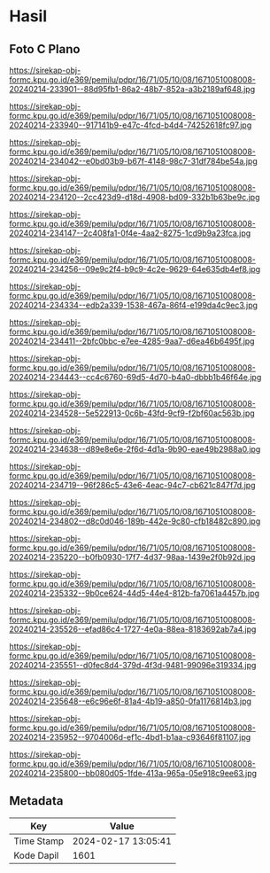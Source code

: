 # Hasil

## Foto C Plano

https://sirekap-obj-formc.kpu.go.id/e369/pemilu/pdpr/16/71/05/10/08/1671051008008-20240214-233901--88d95fb1-86a2-48b7-852a-a3b2189af648.jpg

https://sirekap-obj-formc.kpu.go.id/e369/pemilu/pdpr/16/71/05/10/08/1671051008008-20240214-233940--917141b9-e47c-4fcd-b4d4-74252618fc97.jpg

https://sirekap-obj-formc.kpu.go.id/e369/pemilu/pdpr/16/71/05/10/08/1671051008008-20240214-234042--e0bd03b9-b67f-4148-98c7-31df784be54a.jpg

https://sirekap-obj-formc.kpu.go.id/e369/pemilu/pdpr/16/71/05/10/08/1671051008008-20240214-234120--2cc423d9-d18d-4908-bd09-332b1b63be9c.jpg

https://sirekap-obj-formc.kpu.go.id/e369/pemilu/pdpr/16/71/05/10/08/1671051008008-20240214-234147--2c408fa1-0f4e-4aa2-8275-1cd9b9a23fca.jpg

https://sirekap-obj-formc.kpu.go.id/e369/pemilu/pdpr/16/71/05/10/08/1671051008008-20240214-234256--09e9c2f4-b9c9-4c2e-9629-64e635db4ef8.jpg

https://sirekap-obj-formc.kpu.go.id/e369/pemilu/pdpr/16/71/05/10/08/1671051008008-20240214-234334--edb2a339-1538-467a-86f4-e199da4c9ec3.jpg

https://sirekap-obj-formc.kpu.go.id/e369/pemilu/pdpr/16/71/05/10/08/1671051008008-20240214-234411--2bfc0bbc-e7ee-4285-9aa7-d6ea46b6495f.jpg

https://sirekap-obj-formc.kpu.go.id/e369/pemilu/pdpr/16/71/05/10/08/1671051008008-20240214-234443--cc4c6760-69d5-4d70-b4a0-dbbb1b46f64e.jpg

https://sirekap-obj-formc.kpu.go.id/e369/pemilu/pdpr/16/71/05/10/08/1671051008008-20240214-234528--5e522913-0c6b-43fd-9cf9-f2bf60ac563b.jpg

https://sirekap-obj-formc.kpu.go.id/e369/pemilu/pdpr/16/71/05/10/08/1671051008008-20240214-234638--d89e8e6e-2f6d-4d1a-9b90-eae49b2988a0.jpg

https://sirekap-obj-formc.kpu.go.id/e369/pemilu/pdpr/16/71/05/10/08/1671051008008-20240214-234719--96f286c5-43e6-4eac-94c7-cb621c847f7d.jpg

https://sirekap-obj-formc.kpu.go.id/e369/pemilu/pdpr/16/71/05/10/08/1671051008008-20240214-234802--d8c0d046-189b-442e-9c80-cfb18482c890.jpg

https://sirekap-obj-formc.kpu.go.id/e369/pemilu/pdpr/16/71/05/10/08/1671051008008-20240214-235220--b0fb0930-17f7-4d37-98aa-1439e2f0b92d.jpg

https://sirekap-obj-formc.kpu.go.id/e369/pemilu/pdpr/16/71/05/10/08/1671051008008-20240214-235332--9b0ce624-44d5-44e4-812b-fa7061a4457b.jpg

https://sirekap-obj-formc.kpu.go.id/e369/pemilu/pdpr/16/71/05/10/08/1671051008008-20240214-235526--efad86c4-1727-4e0a-88ea-8183692ab7a4.jpg

https://sirekap-obj-formc.kpu.go.id/e369/pemilu/pdpr/16/71/05/10/08/1671051008008-20240214-235551--d0fec8d4-379d-4f3d-9481-99096e319334.jpg

https://sirekap-obj-formc.kpu.go.id/e369/pemilu/pdpr/16/71/05/10/08/1671051008008-20240214-235648--e6c96e6f-81a4-4b19-a850-0fa1176814b3.jpg

https://sirekap-obj-formc.kpu.go.id/e369/pemilu/pdpr/16/71/05/10/08/1671051008008-20240214-235952--9704006d-ef1c-4bd1-b1aa-c93646f81107.jpg

https://sirekap-obj-formc.kpu.go.id/e369/pemilu/pdpr/16/71/05/10/08/1671051008008-20240214-235800--bb080d05-1fde-413a-965a-05e918c9ee63.jpg


## Metadata

| Key        | Value               |
| ---------- | ------------------- |
| Time Stamp | 2024-02-17 13:05:41 |
| Kode Dapil | 1601                |



